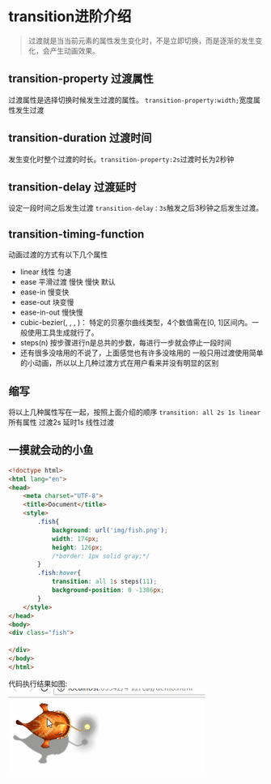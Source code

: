 # transition进阶介绍
>过渡就是当当前元素的属性发生变化时，不是立即切换，而是逐渐的发生变化，会产生动画效果。
## transition-property 过渡属性
过渡属性是选择切换时候发生过渡的属性。
`transition-property:width;`宽度属性发生过渡
## transition-duration 过渡时间 
发生变化时整个过渡的时长。`transition-property:2s`过渡时长为2秒钟
## transition-delay 过渡延时
设定一段时间之后发生过渡
`transition-delay：3s`触发之后3秒钟之后发生过渡。
## transition-timing-function
动画过渡的方式有以下几个属性
* linear 线性 匀速
* ease 平滑过渡 慢快 慢快 默认
* ease-in 慢变快
* ease-out 块变慢
* ease-in-out 慢快慢
* cubic-bezier(<number>, <number>, <number>, <number>)： 特定的贝塞尔曲线类型，4个数值需在[0, 1]区间内。一般使用工具生成就行了。
* steps(n) 按步骤进行n是总共的步数，每进行一步就会停止一段时间
* 还有很多没啥用的不说了，上面感觉也有许多没啥用的
一般只用过渡使用简单的小动画，所以以上几种过渡方式在用户看来并没有明显的区别
## 缩写
将以上几种属性写在一起，按照上面介绍的顺序
`transition: all 2s 1s linear ` 所有属性 过渡2s 延时1s 线性过渡
## 一摸就会动的小鱼
```html
<!doctype html>
<html lang="en">
<head>
    <meta charset="UTF-8">
    <title>Document</title>
    <style>
        .fish{
            background: url('img/fish.png');
            width: 174px;
            height: 126px;
            /*border: 1px solid gray;*/
        }
        .fish:hover{
            transition: all 1s steps(11);
            background-position: 0 -1386px;
        }
    </style>
</head>
<body>
<div class="fish">

</div>
</body>
</html>
```
代码执行结果如图:
![小鱼](img/fish.gif)
